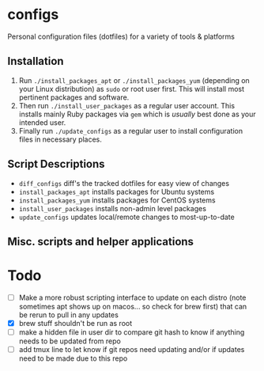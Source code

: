 # configs

Personal configuration files (dotfiles) for a variety of tools & platforms

## Installation

1. Run `./install_packages_apt` or `./install_packages_yum` (depending on your Linux distribution) as `sudo` or root user first. This will install most pertinent packages and software.
2. Then run `./install_user_packages` as a regular user account. This installs mainly Ruby packages via `gem` which is _usually_ best done as your intended user.
3. Finally run `./update_configs` as a regular user to install configuration files in necessary places.

## Script Descriptions

- `diff_configs` diff's the tracked dotfiles for easy view of changes
- `install_packages_apt` installs packages for Ubuntu systems
- `install_packages_yum` installs packages for CentOS systems
- `install_user_packages` installs non-admin level packages
- `update_configs` updates local/remote changes to most-up-to-date

## Misc. scripts and helper applications

# Todo

- [ ] Make a more robust scripting interface to update on each distro (note sometimes apt shows up on macos... so check for brew first) that can be rerun to pull in any updates
- [X] brew stuff shouldn't be run as root
- [ ] make a hidden file in user dir to compare git hash to know if anything needs to be updated from repo
- [ ] add tmux line to let know if git repos need updating and/or if updates need to be made due to this repo

